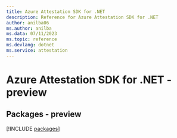 ```yaml
---
title: Azure Attestation SDK for .NET
description: Reference for Azure Attestation SDK for .NET
author: anilba06
ms.author: anilba
ms.data: 07/11/2023
ms.topic: reference
ms.devlang: dotnet
ms.service: attestation
---
```

# Azure Attestation SDK for .NET - preview
## Packages - preview
[!INCLUDE [packages](attestation-index.md)]